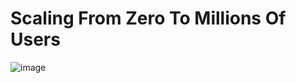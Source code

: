 # Scaling From Zero To Millions Of Users

![image](https://github.com/nc1z/system-design/assets/111836326/3736aaa6-599e-48ea-bb2f-13a1df3a8c9b)

